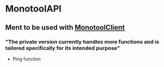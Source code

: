 # MonotoolAPI

## Ment to be used with [MonotoolClient](https://github.com/hispanicdevian/MonotoolClient)

### "The private version currently handles more functions and is tailored specifically for its intended purpose"

- Ping function
